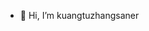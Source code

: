- 👋 Hi, I’m kuangtuzhangsaner
<!---
kuangtuzhangsaner/kuangtuzhangsaner is a ✨ special ✨ repository because its `README.md` (this file) appears on your GitHub profile.
You can click the Preview link to take a look at your changes.
--->
